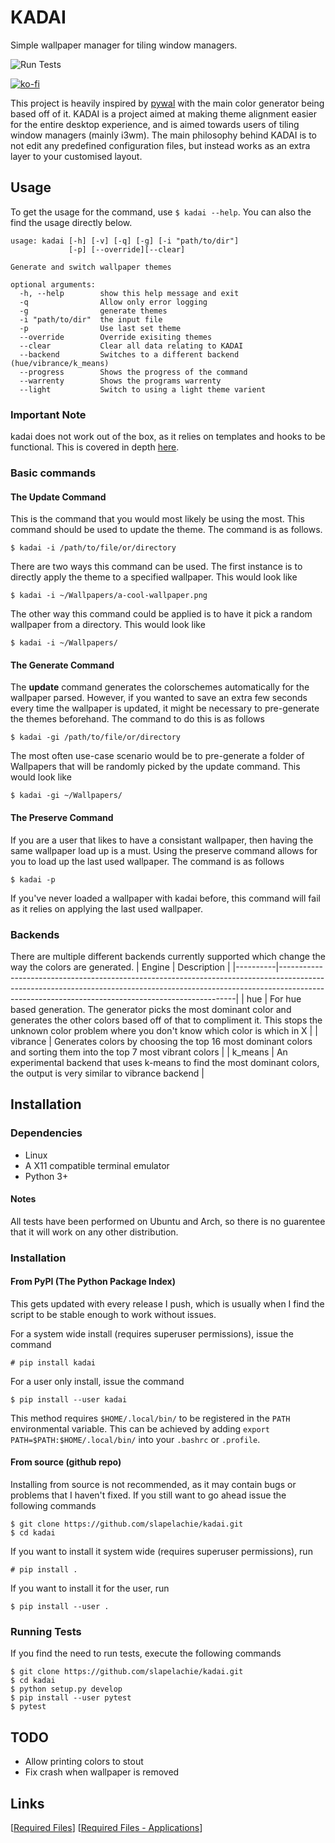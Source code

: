 
# KADAI
Simple wallpaper manager for tiling window managers.

![Run Tests](https://github.com/slapelachie/kadai/workflows/Run%20Tests/badge.svg)

[![ko-fi](https://www.ko-fi.com/img/githubbutton_sm.svg)](https://ko-fi.com/L3L726D8I)

This project is heavily inspired by [pywal](https://github.com/dylanaraps/pywal) with the main color generator being based off of it.
KADAI is a project aimed at making theme alignment easier for the entire desktop experience, and is aimed towards users of tiling window managers (mainly i3wm).
The main philosophy behind KADAI is to not edit any predefined configuration files, but instead works as an extra layer to your customised layout.

## Usage
To get the usage for the command, use `$ kadai --help`.
You can also the find the usage directly below.
```
usage: kadai [-h] [-v] [-q] [-g] [-i "path/to/dir"] 
			 [-p] [--override][--clear]

Generate and switch wallpaper themes

optional arguments:
  -h, --help        show this help message and exit
  -q                Allow only error logging
  -g                generate themes
  -i "path/to/dir"  the input file
  -p                Use last set theme
  --override        Override exisiting themes
  --clear           Clear all data relating to KADAI
  --backend         Switches to a different backend (hue/vibrance/k_means)
  --progress        Shows the progress of the command
  --warrenty        Shows the programs warrenty
  --light           Switch to using a light theme varient
```

### Important Note
kadai does not work out of the box, as it relies on templates and hooks to be functional.
This is covered in depth [here](https://github.com/slapelachie/kadai/wiki/ExtraFiles).

### Basic commands
#### The Update Command
This is the command that you would most likely be using the most.
This command should be used to update the theme.
The command is as follows.
```
$ kadai -i /path/to/file/or/directory
```
There are two ways this command can be used. The first instance is to directly apply the theme to a specified wallpaper.
This would look like
```
$ kadai -i ~/Wallpapers/a-cool-wallpaper.png
```
The other way this command could be applied is to have it pick a random wallpaper from a directory.
This would look like
```
$ kadai -i ~/Wallpapers/
```

#### The Generate Command
The **update** command generates the colorschemes automatically for the wallpaper parsed.
However, if you wanted to save an extra few seconds every time the wallpaper is updated, it might be necessary to pre-generate the themes beforehand. The command to do this is as follows
```
$ kadai -gi /path/to/file/or/directory
```
The most often use-case scenario would be to pre-generate a folder of Wallpapers that will be randomly picked by the update command. This would look like
```
$ kadai -gi ~/Wallpapers/
```

#### The Preserve Command
If you are a user that likes to have a consistant wallpaper, then having the same wallpaper load up is a must. Using the preserve command allows for you to load up the last used wallpaper. The command is as follows
```
$ kadai -p
```
If you've never loaded a wallpaper with kadai before, this command will fail as it relies on applying the last used wallpaper.

### Backends
There are multiple different backends currently supported which change the way the colors are generated.
| Engine   | Description                                                                                                                                                                                                                   |
|----------|-------------------------------------------------------------------------------------------------------------------------------------------------------------------------------------------------------------------------------|
| hue      | For hue based generation. The generator picks the most dominant color  and generates the other colors based off of that to compliment it. This stops the unknown color problem where you don't know which color is which in X |
| vibrance | Generates colors by choosing the top 16 most dominant colors and sorting them into the top 7 most vibrant colors                                                                                                              |
| k_means  | An experimental backend that uses k-means to find the most dominant colors, the output is very similar to vibrance backend                                                                                                    |


## Installation

### Dependencies
- Linux
- A X11 compatible terminal emulator
- Python 3+

#### Notes
All tests have been performed on Ubuntu and Arch, so there is no guarentee that it will work on any other distribution.

### Installation

#### From PyPI (The Python Package Index)
This gets updated with every release I push, which is usually when I find the script to be stable enough to work without issues.

For a system wide install (requires superuser permissions), issue the command 
```
# pip install kadai
```

For a user only install, issue the command 
```
$ pip install --user kadai
```

This method requires `$HOME/.local/bin/` to be registered in the `PATH` environmental variable.
This can be achieved by adding `export PATH=$PATH:$HOME/.local/bin/` into your `.bashrc` or `.profile`.

#### From source (github repo)
Installing from source is not recommended, as it may contain bugs or problems that I haven't fixed.
If you still want to go ahead issue the following commands

```
$ git clone https://github.com/slapelachie/kadai.git
$ cd kadai
```

If you want to install it system wide (requires superuser permissions), run
```
# pip install .
```
If you want to install it for the user, run
```
$ pip install --user .
```

### Running Tests
If you find the need to run tests, execute the following commands
```
$ git clone https://github.com/slapelachie/kadai.git
$ cd kadai
$ python setup.py develop
$ pip install --user pytest
$ pytest
```

## TODO
* Allow printing colors to stout
* Fix crash when wallpaper is removed

## Links
\[[Required Files](https://github.com/slapelachie/kadai/wiki/ExtraFiles)\]
\[[Required Files - Applications](https://github.com/slapelachie/kadai/wiki/ExtraFiles-Aplications)\]
